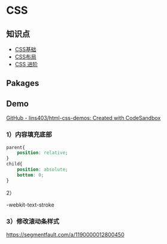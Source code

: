 # CSS

## 知识点

- [CSS基础](https://lins403.github.io/vuepress-doc/interview/basic/css1.html)
- [CSS布局](https://lins403.github.io/vuepress-doc/interview/basic/css2.html)
- [CSS 进阶](https://lins403.github.io/vuepress-doc/interview/basic/css3.html)

## Pakages



## Demo

[GitHub - lins403/html-css-demos: Created with CodeSandbox](https://github.com/lins403/html-css-demos)



### 1）内容填充底部

```scss
parent{
	position: relative;
}
child{
	position: absolute;
	bottom: 0;
}
```

2）

-webkit-text-stroke



### 3）修改滚动条样式

https://segmentfault.com/a/1190000012800450
